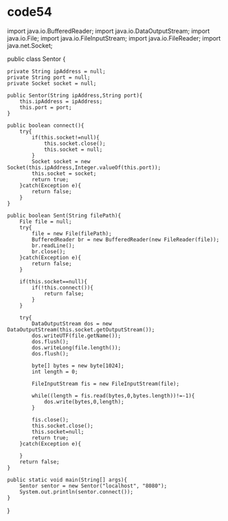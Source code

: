 # code54
import java.io.BufferedReader;
import java.io.DataOutputStream;
import java.io.File;
import java.io.FileInputStream;
import java.io.FileReader;
import java.net.Socket;

public class Sentor {
    
    private String ipAddress = null;
    private String port = null;
    private Socket socket = null;

    public Sentor(String ipAddress,String port){
        this.ipAddress = ipAddress;
        this.port = port;
    }

    public boolean connect(){
        try{
            if(this.socket!=null){
                this.socket.close();
                this.socket = null;
            }
            Socket socket = new Socket(this.ipAddress,Integer.valueOf(this.port));
            this.socket = socket;
            return true;
        }catch(Exception e){
            return false;
        }
    }

    public boolean Sent(String filePath){
        File file = null;
        try{
            file = new File(filePath);
            BufferedReader br = new BufferedReader(new FileReader(file));
            br.readLine();
            br.close();
        }catch(Exception e){
            return false;
        }

        if(this.socket==null){
            if(!this.connect()){
                return false;
            }
        }

        try{
            DataOutputStream dos = new DataOutputStream(this.socket.getOutputStream());
            dos.writeUTF(file.getName());
            dos.flush();
            dos.writeLong(file.length());
            dos.flush();

            byte[] bytes = new byte[1024];
            int length = 0;

            FileInputStream fis = new FileInputStream(file);

            while((length = fis.read(bytes,0,bytes.length))!=-1){
                dos.write(bytes,0,length);
            }

            fis.close();
            this.socket.close();
            this.socket=null;
            return true;
        }catch(Exception e){

        }
        return false;
    }

    public static void main(String[] args){
        Sentor sentor = new Sentor("localhost", "8080");
        System.out.println(sentor.connect());
    }
}
